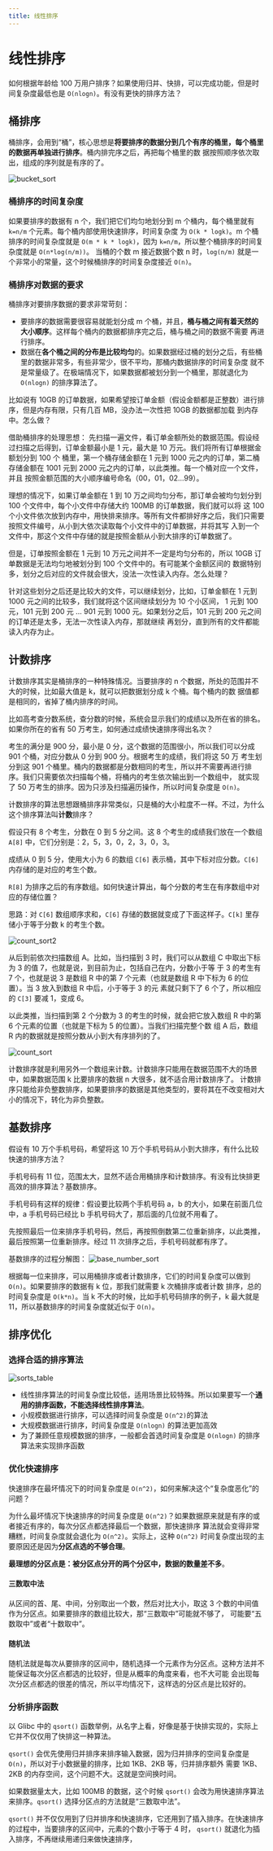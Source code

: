 ```yaml
---
title: 线性排序
---
```


# 线性排序
如何根据年龄给 100 万用户排序？如果使用归并、快排，可以完成功能，但是时间复杂度最低也是 `O(nlogn)`。有没有更快的排序方法？

## 桶排序
桶排序，会用到“桶”，核心思想是**将要排序的数据分到几个有序的桶里，每个桶里的数据再单独进行排序**。桶内排完序之后，再把每个桶里的数
据按照顺序依次取出，组成的序列就是有序的了。

![bucket_sort](../../images/bucket_sort.jpg)

### 桶排序的时间复杂度
如果要排序的数据有 n 个，我们把它们均匀地划分到 m 个桶内，每个桶里就有 `k=n/m` 个元素。每个桶内部使用快速排序，时间复杂度
为 `O(k * logk)`。m 个桶排序的时间复杂度就是 `O(m * k * logk)`，因为 `k=n/m`，所以整个桶排序的时间复杂度就是 `O(n*log(n/m))`。
当桶的个数 m 接近数据个数 n 时，`log(n/m)` 就是一个非常小的常量，这个时候桶排序的时间复杂度接近 `O(n)`。

### 桶排序对数据的要求
桶排序对要排序数据的要求非常苛刻：
- 要排序的数据需要很容易就能划分成 m 个桶，并且，**桶与桶之间有着天然的大小顺序**。这样每个桶内的数据都排序完之后，桶与桶之间的数据不需要
再进行排序。
- 数据在**各个桶之间的分布是比较均匀**的。如果数据经过桶的划分之后，有些桶里的数据非常多，有些非常少，很不平均，那桶内数据排序的时间复杂度
就不是常量级了。在极端情况下，如果数据都被划分到一个桶里，那就退化为 `O(nlogn)` 的排序算法了。

比如说有 10GB 的订单数据，如果希望按订单金额（假设金额都是正整数）进行排序，但是内存有限，只有几百 MB，没办法一次性把 10GB 的数据都加载
到内存中。怎么做？

借助桶排序的处理思想：
先扫描一遍文件，看订单金额所处的数据范围。假设经过扫描之后得到，订单金额最小是 1 元，最大是 10 万元。我们将所有订单根据金额划分到 100 个
桶里，第一个桶存储金额在 1 元到 1000 元之内的订单，第二桶存储金额在 1001 元到 2000 元之内的订单，以此类推。每一个桶对应一个文件，并且
按照金额范围的大小顺序编号命名（00，01，02…99）。

理想的情况下，如果订单金额在 1 到 10 万之间均匀分布，那订单会被均匀划分到 100 个文件中，每个小文件中存储大约 100MB 的订单数据，我们就可以将
这 100 个小文件依次放到内存中，用快排来排序。等所有文件都排好序之后，我们只需要按照文件编号，从小到大依次读取每个小文件中的订单数据，并将其写
入到一个文件中，那这个文件中存储的就是按照金额从小到大排序的订单数据了。

但是，订单按照金额在 1 元到 10 万元之间并不一定是均匀分布的，所以 10GB 订单数据是无法均匀地被划分到 100 个文件中的。有可能某个金额区间的
数据特别多，划分之后对应的文件就会很大，没法一次性读入内存。怎么处理？

针对这些划分之后还是比较大的文件，可以继续划分，比如，订单金额在 1 元到 1000 元之间的比较多，我们就将这个区间继续划分为 10 个小区间，
1 元到 100 元，101 元到 200 元 … 901 元到 1000 元。如果划分之后，101 元到 200 元之间的订单还是太多，无法一次性读入内存，那就继续
再划分，直到所有的文件都能读入内存为止。

## 计数排序
计数排序其实是桶排序的一种特殊情况。当要排序的 n 个数据，所处的范围并不大的时候，比如最大值是 k，就可以把数据划分成 k 个桶。每个桶内的数
据值都是相同的，省掉了桶内排序的时间。

比如高考查分数系统，查分数的时候，系统会显示我们的成绩以及所在省的排名。如果你所在的省有 50 万考生，如何通过成绩快速排序得出名次？

考生的满分是 900 分，最小是 0 分，这个数据的范围很小，所以我们可以分成 901 个桶，对应分数从 0 分到 900 分。根据考生的成绩，我们将这 50 万
考生划分到这 901 个桶里。桶内的数据都是分数相同的考生，所以并不需要再进行排序。我们只需要依次扫描每个桶，将桶内的考生依次输出到一个数组中，
就实现了 50 万考生的排序。因为只涉及扫描遍历操作，所以时间复杂度是 `O(n)`。

计数排序的算法思想跟桶排序非常类似，只是桶的大小粒度不一样。不过，为什么这个排序算法叫**计数**排序？

假设只有 8 个考生，分数在 0 到 5 分之间。这 8 个考生的成绩我们放在一个数组 `A[8]` 中，它们分别是：2，5，3，0，2，3，0，3。

成绩从 0 到 5 分，使用大小为 6 的数组 `C[6]` 表示桶，其中下标对应分数。`C[6]` 内存储的是对应的考生个数。

`R[8]` 为排序之后的有序数组。如何快速计算出，每个分数的考生在有序数组中对应的存储位置？

思路：对 `C[6]` 数组顺序求和，`C[6]` 存储的数据就变成了下面这样子。`C[k]` 里存储小于等于分数 k 的考生个数。

![count_sort2](../../images/count_sort2.jpg)

从后到前依次扫描数组 A。比如，当扫描到 3 时，我们可以从数组 C 中取出下标为 3 的值 7，也就是说，到目前为止，包括自己在内，分数小于等
于 3 的考生有 7 个，也就是说 3 是数组 R 中的第 7 个元素（也就是数组 R 中下标为 6 的位置）。当 3 放入到数组 R 中后，小于等于 3 的元
素就只剩下了 6 个了，所以相应的 `C[3]` 要减 1，变成 6。

以此类推，当扫描到第 2 个分数为 3 的考生的时候，就会把它放入数组 R 中的第 6 个元素的位置（也就是下标为 5 的位置）。当我们扫描完整个数
组 A 后，数组 R 内的数据就是按照分数从小到大有序排列的了。

![count_sort](../../images/count_sort.jpg)

计数排序就是利用另外一个数组来计数。计数排序只能用在数据范围不大的场景中，如果数据范围 k 比要排序的数据 n 大很多，就不适合用计数排序了。
计数排序只能给非负整数排序，如果要排序的数据是其他类型的，要将其在不改变相对大小的情况下，转化为非负整数。

## 基数排序
假设有 10 万个手机号码，希望将这 10 万个手机号码从小到大排序，有什么比较快速的排序方法？

手机号码有 11 位，范围太大，显然不适合用桶排序和计数排序。有没有比快排更高效的排序算法？基数排序。

手机号码有这样的规律：假设要比较两个手机号码 a，b 的大小，如果在前面几位中，a 手机号码已经比 b 手机号码大了，那后面的几位就不用看了。

先按照最后一位来排序手机号码，然后，再按照倒数第二位重新排序，以此类推，最后按照第一位重新排序。经过 11 次排序之后，手机号码就都有序了。

基数排序的过程分解图：
![base_number_sort](../../images/base_number_sort.jpg)

根据每一位来排序，可以用桶排序或者计数排序，它们的时间复杂度可以做到 `O(n)`。如果要排序的数据有 k 位，那我们就需要 k 次桶排序或者计数
排序，总的时间复杂度是 `O(k*n)`。当 k 不大的时候，比如手机号码排序的例子，k 最大就是 11，所以基数排序的时间复杂度就近似于 `O(n)`。

## 排序优化
### 选择合适的排序算法
![sorts_table](../../images/sorts_table.jpg)

- 线性排序算法的时间复杂度比较低，适用场景比较特殊。所以如果要写一个**通用的排序函数，不能选择线性排序算法**。
- 小规模数据进行排序，可以选择时间复杂度是 `O(n^2)`的算法
- 大规模数据进行排序，时间复杂度是 `O(nlogn)` 的算法更加高效
- 为了兼顾任意规模数据的排序，一般都会首选时间复杂度是 `O(nlogn)` 的排序算法来实现排序函数

### 优化快速排序
快速排序在最坏情况下的时间复杂度是 `O(n^2)`，如何来解决这个“复杂度恶化”的问题？

为什么最坏情况下快速排序的时间复杂度是 `O(n^2)`？如果数据原来就是有序的或者接近有序的，每次分区点都选择最后一个数据，那快速排序
算法就会变得非常糟糕，时间复杂度就会退化为 `O(n^2)`。实际上，这种 `O(n^2)` 时间复杂度出现的主要原因还是因为**分区点选的不够合理**。

**最理想的分区点是：被分区点分开的两个分区中，数据的数量差不多**。

#### 三数取中法
从区间的首、尾、中间，分别取出一个数，然后对比大小，取这 3 个数的中间值作为分区点。如果要排序的数组比较大，那“三数取中”可能就不够了，
可能要“五数取中”或者“十数取中”。

#### 随机法
随机法就是每次从要排序的区间中，随机选择一个元素作为分区点。这种方法并不能保证每次分区点都选的比较好，但是从概率的角度来看，也不大可能
会出现每次分区点都选的很差的情况，所以平均情况下，这样选的分区点是比较好的。

### 分析排序函数
以 Glibc 中的 `qsort()` 函数举例，从名字上看，好像是基于快排实现的，实际上它并不仅仅用了快排这一种算法。

`qsort()` 会优先使用归并排序来排序输入数据，因为归并排序的空间复杂度是 `O(n)`，所以对于小数据量的排序，比如 1KB、2KB 等，归并排序额外
需要 1KB、2KB 的内存空间，这个问题不大。这就是空间换时间。

如果数据量太大，比如 100MB 的数据，这个时候 `qsort()` 会改为用快速排序算法来排序。`qsort()` 选择分区点的方法就是“三数取中法”。

`qsort()` 并不仅仅用到了归并排序和快速排序，它还用到了插入排序。在快速排序的过程中，当要排序的区间中，元素的个数小于等于 4 时，
`qsort()` 就退化为插入排序，不再继续用递归来做快速排序，
